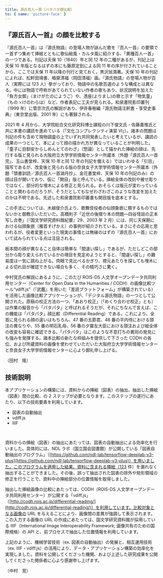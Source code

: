 ```yaml
---
title: 源氏百人一首（パタパタ顔比較）
to: { name: 'picture-face' }
---
```


<h2 class="mb-2">『源氏百人一首』の顔を比較する</h2>

『源氏百人一首』は『源氏物語』の登場人物が詠んだ歌を『百人一首』の要領で一首ずつ集めて挿絵とともに歌仙絵風・カルタ風に紹介する、「異種百人一首」の一つである。刊記は天保 10（1840）年と同 12 年の二種があるが、刊記上は天保 10 年版となるはずの本にも藤原定到による同 11 年の序が付されていることから、ここでは天保 11 年以降の刊行と見ておく。黒沢翁満著。天保 10 年の刊記によれば、松軒田靖書、棔齋清福（岡田清福）画。『源氏物語』の登場人物が百人（実際には 123 人）挙がっており、物語中の名歌百選のような構成とは異なる。中には物語で呼称があてられていない作者の歌もあり、状況説明を加えた「負方女御」（まけがたのにようご）や、憑座(よりまし)の歌と示す「物気童」（ものゝけのわらは）など、作者表記に工夫が見られる。和泉書院影印叢刊（1999 年）に管宗次氏の解説があり、伊井春樹編『源氏物語注釈書・享受史事典』（東京堂出版、2001 年）にも著録される。

2021 年 4 月から、大学院総合文化研究科博士課程の川下俊文氏・佐藤嘉惟氏と共に本書の講読を進めている（「文化コンプレクシティ演習 VI」）。諸本の問題は刊記の件も含めて現物調査の上でいずれ共同発表したいと考えているが、講読の成果の一つとして、本によって顔の描かれ方が異なっていることが判明した。「童子に目馴安からしめんとてのわざ」（惣論）として描かれた挿絵の顔は、先行する版と見られる大阪府立大学学術情報センター所蔵本（外題「源氏百人一首　完」、玉山書堂梓、天保 10 年と同 12 年の刊記を備える）ではいわゆる「引目」描写であるが、改変後と見られる版の奈良女子大学学術情報センター所蔵本（外題「頭書訓読／源氏百人一首湖月抄」、金花書堂梓、天保 10 年の刊記のみ）の顔は目が開いており、仮に「開目」版と呼んでいる。挿絵全体の改刻や被せ彫りではなく、部分的な埋木による修正と見られる。おそらくは版元が変わっていることと関わるのだろうが、そうだとしてもなぜわざわざこのような改変を加えたのかは不明である。先述した和泉書院影印叢書も開目版を底本とする。

この手法については、木越俊介氏より、歌舞伎役者の似顔象嵌に類するものではないかと御教示いただいた。高橋則子「近世の後摺り本の問題―四谷怪談の正本写し合巻」（『国文学研究資料館紀要』29、2003 年 2 月）には、同じ天保期における似顔象嵌（雁首すげかえ）の事例が紹介されている。まさにその応用と思われるが、役者変更といった現実の事情とは無縁のはずの『源氏百人一首』において試みられている点は注目される。

板本間の顔が異なること自体は簡単な「間違い探し」であるが、ただしどこの部分から彫り変えられているかの境目を見定めようとすると、「間違い探し」の難易度は一気に跳ね上がる。肉眼で見比べるかぎり、襟元あたりを探しても埋木による切れ目が確認できない場合も多く、その精巧さに驚く。

中村覚氏の解説にあるように、このたび ROIS-DS 人文学オープンデータ共同利用センター（Center for Open Data in the Humanities / CODH）の画像比較ツール“vdiff.js”（『武鑑』を用いた「差読プラットフォーム」が構築されている）を活用した画像比較アプリケーションが、「デジタル源氏物語」の一つとして公開された。原稿の校正方法の一つ、「あおり校正」（「めくり合わせ校正」とも）は作業の擬音から「パタパタ」と呼ばれるそうだが、それにちなんで言えば、この機能は「パタパタ」顔比較（Differential Reading）である。これにより、全首に見られる顔の違いはもちろん、47 番の五節君、48 番の平内侍における頭注の異なりや、55 番の明石乳母、56 番の夕霧左大臣における頭注および絵全体の改変も容易に確認できる。「パタパタ」はこのような不意打ちの異同の発見にも強みを発揮する。諸本比較の新たな枠組みを提供して下さった CODH の各位、および所蔵資料の画像を使わせていただいた大阪府立大学学術情報センターと奈良女子大学学術情報センターに心より御礼申し上げる。

<div class="text-right">（田村　隆）</div>

<h2 class="mb-2">技術説明</h2>

本アプリケーションの構築には、資料からの挿絵（図表）の抽出、抽出した挿絵（図表）間の比較、の 2 ステップが必要となります。このステップの遂行にあたり、以下の技術要素を利用しています。

- 図表の自動抽出
- vdiff.js
- IIIF

<br/>

資料からの挿絵（図表）の抽出にあたっては、図表の自動抽出による効率化を行いました。具体的には、NDL ラボ（国立国会図書館）が公開している「図表自動抽出のプログラム」（[https://github.com/ndl-lab/tensorflow-deeplab-v3-plus](https://github.com/ndl-lab/tensorflow-deeplab-v3-plus)）を用いました。このプログラムを適用した結果、資料に含まれる挿絵（123 件）を漏れなく抽出することができました。その後、誤って抽出された図表の除外や矩形領域の修正を行うことで、資料中の挿絵部分の位置情報を取得しました。

抽出した挿絵画像の比較にあたっては、CODH（ROIS-DS 人文学オープンデータ共同利用センター）が公開する「vdiff.js」（[http://codh.rois.ac.jp/differential-reading/](http://codh.rois.ac.jp/differential-reading/)）を利用しています。比較対象となる画像の URL を与えることにより、画像間の差異が強調して表示されます。この入力する画像の URL の作成にあたっては、国文学研究資料館が採用している IIIF（International Image Interoperability Framework; 画像共有のための国際規格）の API と、前プロセスで抽出した位置情報を利用しています。

上記のように、機械学習技術（ex. 図表の自動抽出）の発展と、相互運用技術（ex. IIIF・vdiff.js）の活用により、データ・アプリケーション構築の効率化を実現しました。資料を公開してくださった機関、および上述した研究成果を公開してくださった関係者に心より感謝申し上げます。

<div class="text-right">（中村　覚）</div>
